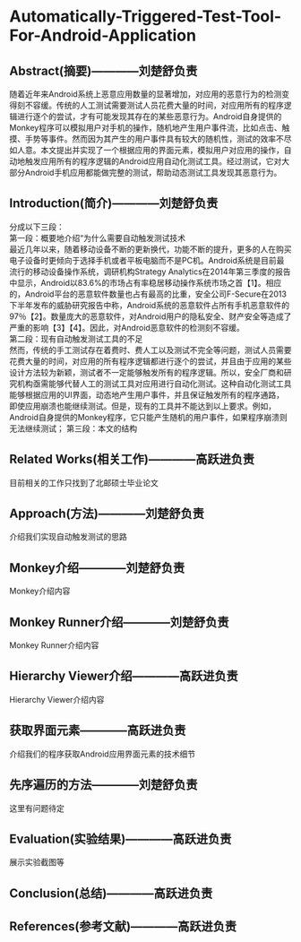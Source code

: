 # Automatically-Triggered-Test-Tool-For-Android-Application
## Abstract(摘要)————刘楚舒负责
随着近年来Android系统上恶意应用数量的显著增加，对应用的恶意行为的检测变得刻不容缓。传统的人工测试需要测试人员花费大量的时间，对应用所有的程序逻辑进行逐个的尝试，才有可能发现其存在的某些恶意行为。Android自身提供的Monkey程序可以模拟用户对手机的操作，随机地产生用户事件流，比如点击、触摸、手势等事件。然而因为其产生的用户事件具有较大的随机性，测试的效率不尽如人意。本文提出并实现了一个根据应用的界面元素，模拟用户对应用的操作，自动地触发应用所有的程序逻辑的Android应用自动化测试工具。经过测试，它对大部分Android手机应用都能做完整的测试，帮助动态测试工具发现其恶意行为。
  
## Introduction(简介)————刘楚舒负责
分成以下三段：<br>
第一段：概要地介绍“为什么需要自动触发测试技术<br>
最近几年以来，随着移动设备不断的更新换代，功能不断的提升，更多的人在购买电子设备时更倾向于选择手机或者平板电脑而不是PC机。Android系统是目前最流行的移动设备操作系统，调研机构Strategy Analytics在2014年第三季度的报告中显示，Android以83.6%的市场占有率稳居移动操作系统市场之首【1】。相应的，Android平台的恶意软件数量也占有最高的比重，安全公司F-Secure在2013下半年发布的威胁研究报告中称，Android系统的恶意软件占所有手机恶意软件的97％【2】。数量庞大的恶意软件，对Android用户的隐私安全、财产安全等造成了严重的影响【3】【4】。因此，对Android恶意软件的检测刻不容缓。<br>
第二段：现有自动触发测试工具的不足<br>
然而，传统的手工测试存在着费时、费人工以及测试不完全等问题，测试人员需要花费大量的时间，对应用的所有程序逻辑都进行逐个的尝试，并且由于应用的某些设计方法较为新颖，测试者不一定能够触发所有的程序逻辑。所以，安全厂商和研究机构亟需能够代替人工的测试工具对应用进行自动化测试。这种自动化测试工具能够根据应用的UI界面，动态地产生用户事件，并且保证触发所有的程序通路，即使应用崩溃也能继续测试。但是，现有的工具并不能达到以上要求。例如，Android自身提供的Monkey程序，它只能产生随机的用户事件，如果程序崩溃则无法继续测试；
第三段：本文的结构<br>
  
## Related Works(相关工作)————高跃进负责
目前相关的工作只找到了北邮硕士毕业论文

## Approach(方法)————刘楚舒负责
介绍我们实现自动触发测试的思路
  
## Monkey介绍————刘楚舒负责
Monkey介绍内容
  
## Monkey Runner介绍————刘楚舒负责
Monkey Runner介绍内容
  
## Hierarchy Viewer介绍————高跃进负责
Hierarchy Viewer介绍内容
  
## 获取界面元素————高跃进负责
介绍我们的程序获取Android应用界面元素的技术细节
  
## 先序遍历的方法————刘楚舒负责
这里有问题待定
  
## Evaluation(实验结果)————高跃进负责
展示实验截图等
  
## Conclusion(总结)————高跃进负责

## References(参考文献)————高跃进负责

